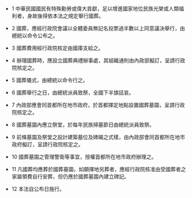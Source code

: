 * 1 中華民國國民有特殊勳勞或偉大貢獻，足以增進國家地位民族光榮或人類福利者，身故後得依本法之規定舉行國葬。

* 2 國葬，應經行政院會議以全體委員無記名投票過半數以上同意議決舉行，由總統以命令公布之。

* 3 國葬費用經行政院核定由國庫支給之。

* 4 辦理國葬時，應設立國葬典禮辦事處，其組織通則由內政部擬訂，呈請行政院核定之。

* 5 國葬儀式，由總統以命令行之。

* 6 國葬舉行之日，由總統派員致祭，全國下半旗誌哀。

* 7 內政部應會同首都所在地市政府，於首都擇定地點設置國葬墓園，呈請行政院核定之。

* 8 國葬墓園內應立祭堂，於每年民族掃墓節日由總統派員致祭。

* 9 前條墓園及祭堂之設計建築墓位及碑碣之式樣，由內政部會同首都所在地市政府擬訂，呈請行政院核定之。

* 10 國葬墓園之管理警衛等事宜，授權首都所在地市政府辦理之。

* 11 凡國葬均應葬於國葬墓園，如願擇地另葬者，應經行政院核准由受國葬者之家屬領費自行安葬，但仍應於國葬墓園內建立碑記。

* 12 本法自公布日施行。

